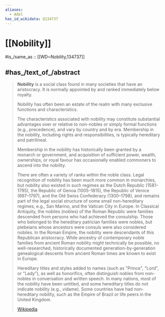```yaml
---
aliases:
  - Adel
has_id_wikidata: Q134737
---
```


# [[Nobility]] 

#is_/same_as :: [[WD~Nobility,134737]] 

## #has_/text_of_/abstract 

> **Nobility** is a social class found in many societies that have an aristocracy. 
> It is normally appointed by and ranked immediately below royalty. 
> 
> Nobility has often been an estate of the realm 
> with many exclusive functions and characteristics. 
> 
> The characteristics associated with nobility may constitute 
> substantial advantages over or relative to non-nobles or simply formal functions (e.g., precedence), and vary by country and by era. 
> Membership in the nobility, including rights and responsibilities, 
> is typically hereditary and patrilineal.
>
> Membership in the nobility has historically been granted by a monarch or government, and acquisition of sufficient power, wealth, ownerships, or royal favour has occasionally enabled commoners to ascend into the nobility.
>
> There are often a variety of ranks within the noble class. Legal recognition of nobility has been much more common in monarchies, but nobility also existed in such regimes as the Dutch Republic (1581–1795), the Republic of Genoa (1005–1815), the Republic of Venice (697–1797), and the Old Swiss Confederacy (1300–1798), and remains part of the legal social structure of some small non-hereditary regimes, e.g., San Marino, and the Vatican City in Europe. In Classical Antiquity, the nobiles (nobles) of the Roman Republic were families descended from persons who had achieved the consulship. Those who belonged to the hereditary patrician families were nobles, but plebeians whose ancestors were consuls were also considered nobiles. In the Roman Empire, the nobility were descendants of this Republican aristocracy. While ancestry of contemporary noble families from ancient Roman nobility might technically be possible, no well-researched, historically documented generation-by-generation genealogical descents from ancient Roman times are known to exist in Europe.
>
> Hereditary titles and styles added to names (such as "Prince", "Lord", or "Lady"), as well as honorifics, often distinguish nobles from non-nobles in conversation and written speech. In many nations, most of the nobility have been untitled, and some hereditary titles do not indicate nobility (e.g., vidame). Some countries have had non-hereditary nobility, such as the Empire of Brazil or life peers in the United Kingdom.
>
> [Wikipedia](https://en.wikipedia.org/wiki/Nobility) 

